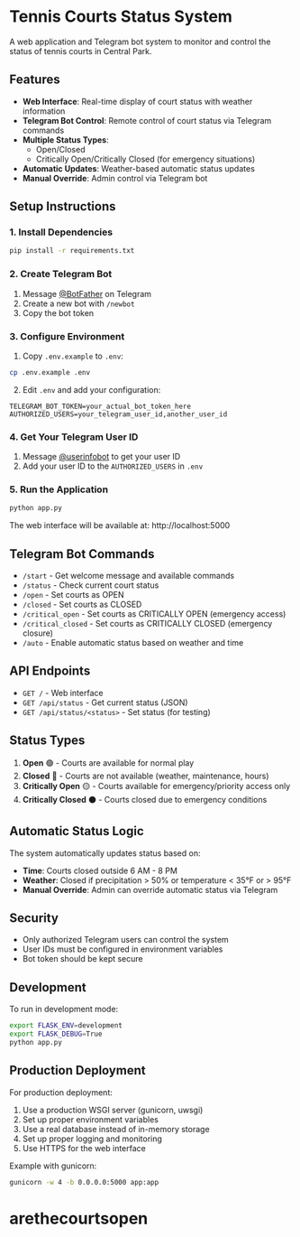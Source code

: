 # Tennis Courts Status System

A web application and Telegram bot system to monitor and control the status of tennis courts in Central Park.

## Features

- **Web Interface**: Real-time display of court status with weather information
- **Telegram Bot Control**: Remote control of court status via Telegram commands
- **Multiple Status Types**: 
  - Open/Closed
  - Critically Open/Critically Closed (for emergency situations)
- **Automatic Updates**: Weather-based automatic status updates
- **Manual Override**: Admin control via Telegram bot

## Setup Instructions

### 1. Install Dependencies

```bash
pip install -r requirements.txt
```

### 2. Create Telegram Bot

1. Message [@BotFather](https://t.me/BotFather) on Telegram
2. Create a new bot with `/newbot`
3. Copy the bot token

### 3. Configure Environment

1. Copy `.env.example` to `.env`:
```bash
cp .env.example .env
```

2. Edit `.env` and add your configuration:
```env
TELEGRAM_BOT_TOKEN=your_actual_bot_token_here
AUTHORIZED_USERS=your_telegram_user_id,another_user_id
```

### 4. Get Your Telegram User ID

1. Message [@userinfobot](https://t.me/userinfobot) to get your user ID
2. Add your user ID to the `AUTHORIZED_USERS` in `.env`

### 5. Run the Application

```bash
python app.py
```

The web interface will be available at: http://localhost:5000

## Telegram Bot Commands

- `/start` - Get welcome message and available commands
- `/status` - Check current court status
- `/open` - Set courts as OPEN
- `/closed` - Set courts as CLOSED
- `/critical_open` - Set courts as CRITICALLY OPEN (emergency access)
- `/critical_closed` - Set courts as CRITICALLY CLOSED (emergency closure)
- `/auto` - Enable automatic status based on weather and time

## API Endpoints

- `GET /` - Web interface
- `GET /api/status` - Get current status (JSON)
- `GET /api/status/<status>` - Set status (for testing)

## Status Types

1. **Open** 🟢 - Courts are available for normal play
2. **Closed** 🔴 - Courts are not available (weather, maintenance, hours)
3. **Critically Open** 🟡 - Courts available for emergency/priority access only
4. **Critically Closed** ⚫ - Courts closed due to emergency conditions

## Automatic Status Logic

The system automatically updates status based on:
- **Time**: Courts closed outside 6 AM - 8 PM
- **Weather**: Closed if precipitation > 50% or temperature < 35°F or > 95°F
- **Manual Override**: Admin can override automatic status via Telegram

## Security

- Only authorized Telegram users can control the system
- User IDs must be configured in environment variables
- Bot token should be kept secure

## Development

To run in development mode:

```bash
export FLASK_ENV=development
export FLASK_DEBUG=True
python app.py
```

## Production Deployment

For production deployment:

1. Use a production WSGI server (gunicorn, uwsgi)
2. Set up proper environment variables
3. Use a real database instead of in-memory storage
4. Set up proper logging and monitoring
5. Use HTTPS for the web interface

Example with gunicorn:
```bash
gunicorn -w 4 -b 0.0.0.0:5000 app:app
```
# arethecourtsopen
